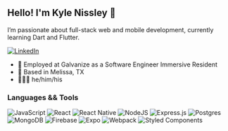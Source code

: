 
## Hello! I'm Kyle Nissley 👋

I’m passionate about full-stack web and mobile development, currently learning Dart and Flutter.

<a href="https://www.linkedin.com/in/kylenissley/">

![LinkedIn](https://img.shields.io/badge/knissley-%230077B5.svg?style=flat-square&logo=linkedin&logoColor=white)

</a>

<ul>
  <li>🏢  Employed at Galvanize as a Software Engineer Immersive Resident</li>
  <li>📍  Based in Melissa, TX</li>
  <li>🙋🏻‍♂️  he/him/his</li>
</ul>

### Languages && Tools
	
![JavaScript](https://img.shields.io/badge/javascript-%23323330.svg?style=flat-square&logo=javascript&logoColor=%23F7DF1E) ![React](https://img.shields.io/badge/react-%2320232a.svg?style=flat-square&logo=react&logoColor=%2361DAFB) ![React Native](https://img.shields.io/badge/react_native-%2320232a.svg?style=flat-square&logo=react&logoColor=%2361DAFB) ![NodeJS](https://img.shields.io/badge/node.js-6DA55F?style=flat-square&logo=node.js&logoColor=white) ![Express.js](https://img.shields.io/badge/express.js-%23404d59.svg?style=flat-square&logo=express&logoColor=%2361DAFB) ![Postgres](https://img.shields.io/badge/postgres-%23316192.svg?style=flat-square&logo=postgresql&logoColor=white) ![MongoDB](https://img.shields.io/badge/MongoDB-%234ea94b.svg?style=flat-square&logo=mongodb&logoColor=white) ![Firebase](https://img.shields.io/badge/firebase-%23039BE5.svg?style=flat-square&logo=firebase) ![Expo](https://img.shields.io/badge/expo-1C1E24?style=flat-square&logo=expo&logoColor=#D04A37) ![Webpack](https://img.shields.io/badge/webpack-%238DD6F9.svg?style=flat-squaree&logo=webpack&logoColor=black) ![Styled Components](https://img.shields.io/badge/styled--components-DB7093?style=flat-square&logo=styled-components&logoColor=white)


<!---
knissley/knissley is a ✨ special ✨ repository because its `README.md` (this file) appears on your GitHub profile.
You can click the Preview link to take a look at your changes.
--->
